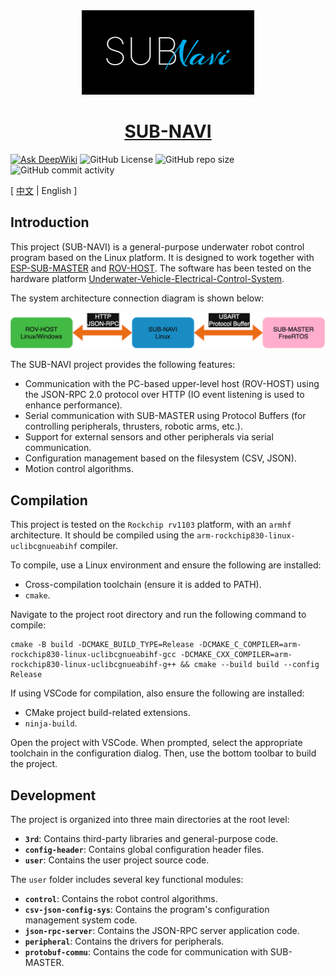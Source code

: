 <div align="center">
  <a href="https://github.com/sfxfs/sub-navi"><img src="./doc/logo.png" alt="logo"></a>
  <a href="https://github.com/sfxfs/sub-navi"><h1>SUB-NAVI</h1></a>
</div>

[![Ask DeepWiki](https://deepwiki.com/badge.svg)](https://deepwiki.com/sfxfs/sub-navi) ![GitHub License](https://img.shields.io/github/license/sfxfs/sub-navi) ![GitHub repo size](https://img.shields.io/github/repo-size/sfxfs/sub-navi) ![GitHub commit activity](https://img.shields.io/github/commit-activity/m/sfxfs/sub-navi)

[ [中文](README.md) | English ]

## Introduction

This project (SUB-NAVI) is a general-purpose underwater robot control program based on the Linux platform. It is designed to work together with [ESP-SUB-MASTER](https://github.com/sfxfs/esp-sub-master) and [ROV-HOST](https://github.com/bohonghuang/rov-host). The software has been tested on the hardware platform [Underwater-Vehicle-Electrical-Control-System](https://github.com/SFerret/Underwater-Vehicle-Electrical-Control-System).

The system architecture connection diagram is shown below:

<img src="./doc/arch.png" style="zoom: 50%;" />

The SUB-NAVI project provides the following features:

- Communication with the PC-based upper-level host (ROV-HOST) using the JSON-RPC 2.0 protocol over HTTP (IO event listening is used to enhance performance).
- Serial communication with SUB-MASTER using Protocol Buffers (for controlling peripherals, thrusters, robotic arms, etc.).
- Support for external sensors and other peripherals via serial communication.
- Configuration management based on the filesystem (CSV, JSON).
- Motion control algorithms.

## Compilation

This project is tested on the `Rockchip rv1103` platform, with an `armhf` architecture. It should be compiled using the `arm-rockchip830-linux-uclibcgnueabihf` compiler.

To compile, use a Linux environment and ensure the following are installed:

- Cross-compilation toolchain (ensure it is added to PATH).
- `cmake`.

Navigate to the project root directory and run the following command to compile:

```shell
cmake -B build -DCMAKE_BUILD_TYPE=Release -DCMAKE_C_COMPILER=arm-rockchip830-linux-uclibcgnueabihf-gcc -DCMAKE_CXX_COMPILER=arm-rockchip830-linux-uclibcgnueabihf-g++ && cmake --build build --config Release
```

If using VSCode for compilation, also ensure the following are installed:

- CMake project build-related extensions.
- `ninja-build`.

Open the project with VSCode. When prompted, select the appropriate toolchain in the configuration dialog. Then, use the bottom toolbar to build the project.

## Development

The project is organized into three main directories at the root level:

- **`3rd`**: Contains third-party libraries and general-purpose code.
- **`config-header`**: Contains global configuration header files.
- **`user`**: Contains the user project source code.

The `user` folder includes several key functional modules:

- **`control`**: Contains the robot control algorithms.
- **`csv-json-config-sys`**: Contains the program's configuration management system code.
- **`json-rpc-server`**: Contains the JSON-RPC server application code.
- **`peripheral`**: Contains the drivers for peripherals.
- **`protobuf-commu`**: Contains the code for communication with SUB-MASTER.